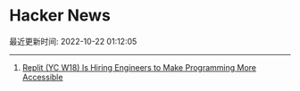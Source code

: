 # Hacker News

最近更新时间: 2022-10-22 01:12:05

--- 
1. [Replit (YC W18) Is Hiring Engineers to Make Programming More Accessible](https://replit.com/careers) 
